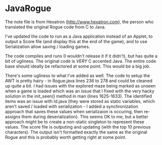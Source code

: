 # JavaRogue

The note file is from Hexatron (http://www.hexatron.com), the person who translated the original Rogue code from C to Java.

I've updated the code to run as a Java application instead of an Applet, to output a Score file (and display this at the end of the game), and to use Serialization allow saving / loading games.

The code compiles and runs (I wouldn't release it if it didn't), but has quite a bit of ugliness.  The original code is *VERY* C accented Java.  The entire code base should ideally be refactored at some point.  This would be a big job.

There's some ugliness to what I've added as well.  The code to setup the AWT is pretty hairy - in Rogue.java lines 236 to 278 and could be cleaned up quite a bit.  I had issues with the explored maze being marked as unseen when a game is loaded which was an issue that I fixed with the very hacky solution in the init_seen() method in man (lines 1625-1633).  The identified items was an issue with Id.java (they were stored as static variables, which aren't saved / loaded with serialization - I added a synchronization approach that saves these values when serializaion is occuring, then re-assigns them during deserialization).  This seems OK to me, but a better approach might be to create a non-static singleton to represent these values.  The score file is outputing and updating (with the top 10 previous characters).  The output isn't formatted exactly the same as the original Rogue and this is probably worth getting right at some point.